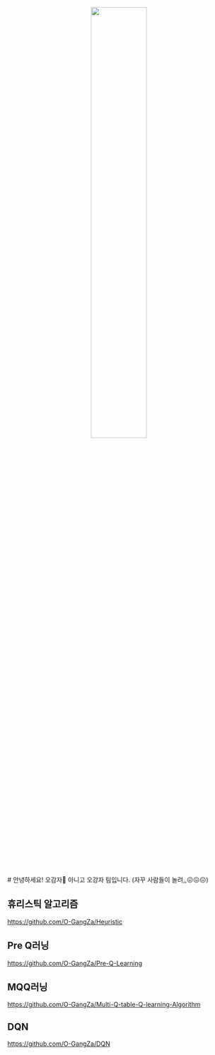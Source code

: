 <p align="center">
<img src="https://user-images.githubusercontent.com/80737049/172663329-43d0c6cc-a16e-4bc7-97f7-bbddd02d7e96.jpg" width="50%" height="50%">
</p>
# 안녕하세요! 오감자🍟 아니고 오강자 팀입니다. 
(자꾸 사람들이 놀려,,😖😖😖)



## 휴리스틱 알고리즘
https://github.com/O-GangZa/Heuristic

## Pre Q러닝
https://github.com/O-GangZa/Pre-Q-Learning

## MQQ러닝
https://github.com/O-GangZa/Multi-Q-table-Q-learning-Algorithm

## DQN
https://github.com/O-GangZa/DQN
<!--

**Here are some ideas to get you started:**

🙋‍♀️ A short introduction - what is your organization all about?
🌈 Contribution guidelines - how can the community get involved?
👩‍💻 Useful resources - where can the community find your docs? Is there anything else the community should know?
🍿 Fun facts - what does your team eat for breakfast?
🧙 Remember, you can do mighty things with the power of [Markdown](https://docs.github.com/github/writing-on-github/getting-started-with-writing-and-formatting-on-github/basic-writing-and-formatting-syntax)
-->

